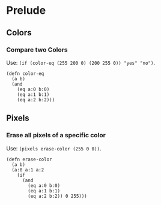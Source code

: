 # Prelude

## Colors

### Compare two Colors

Use: `(if (color-eq (255 200 0) (200 255 0)) "yes" "no")`.

```
(defn color-eq 
  (a b) 
  (and 
    (eq a:0 b:0) 
    (eq a:1 b:1) 
    (eq a:2 b:2)))
```

## Pixels

### Erase all pixels of a specific color

Use: `(pixels erase-color (255 0 0))`.

```
(defn erase-color 
  (a b) 
  (a:0 a:1 a:2 
    (if 
      (and 
        (eq a:0 b:0) 
        (eq a:1 b:1) 
        (eq a:2 b:2)) 0 255)))
```